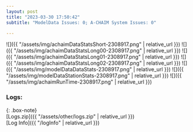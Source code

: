 ```yaml
---
layout: post
title: "2023-03-30 17:50:42"
subtitle: "ModelData Issues: 0; A-CHAIM System Issues: 0"

---
```


![]({{ "/assets/img/achaimDataStatsShort-2308917.png" | relative_url }})
![]({{ "/assets/img/achaimDataStatsLong00-2308917.png" | relative_url }})
![]({{ "/assets/img/achaimDataStatsLong01-2308917.png" | relative_url }})
![]({{ "/assets/img/achaimDataStatsLong02-2308917.png" | relative_url }})
![]({{ "/assets/img/modelDataDataStats-2308917.png" | relative_url }})
![]({{ "/assets/img/modelDataStationStats-2308917.png" | relative_url }})
![]({{ "/assets/img/achaimRunTime-2308917.png" | relative_url }})





### Logs:  
  
{: .box-note}  
[Logs.zip]({{ "/assets/other/logs.zip" | relative_url }})  
[Log Info]({{ "/logInfo" | relative_url }})  
